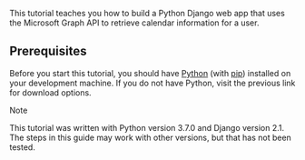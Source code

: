 <!-- markdownlint-disable MD002 MD041 -->

This tutorial teaches you how to build a Python Django web app that uses the Microsoft Graph API to retrieve calendar information for a user.

## Prerequisites

Before you start this tutorial, you should have [Python](https://www.python.org/) (with [pip](https://pypi.org/project/pip/)) installed on your development machine. If you do not have Python, visit the previous link for download options.

> [!NOTE]
> This tutorial was written with Python version 3.7.0 and Django version 2.1. The steps in this guide may work with other versions, but that has not been tested.